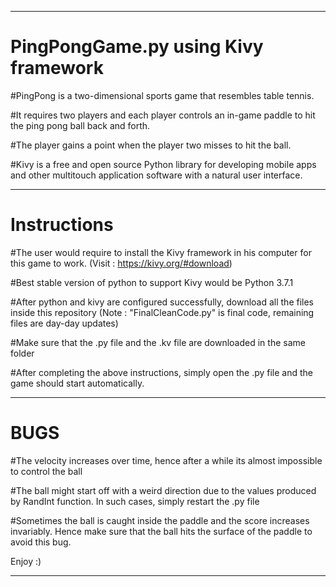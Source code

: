 ---------------------------------------------------------------------------------------------------------------------------------------------------------------------------------


# PingPongGame.py using Kivy framework


#PingPong is a two-dimensional sports game that resembles table tennis.


#It requires two players and each player controls an in-game paddle to hit the ping pong ball back and forth.


#The player gains a point when the player two misses to hit the ball.


#Kivy is a free and open source Python library for developing mobile apps and other multitouch application software with a natural user interface.


---------------------------------------------------------------------------------------------------------------------------------------------------------------------------------


# Instructions


#The user would require to install the Kivy framework in his computer for this game to work. (Visit : https://kivy.org/#download)


#Best stable version of python to support Kivy would be Python 3.7.1


#After python and kivy are configured successfully, download all the files inside this repository (Note : "FinalCleanCode.py" is final code, remaining files are day-day updates)


#Make sure that the .py file and the .kv file are downloaded in the same folder


#After completing the above instructions, simply open the .py file and the game should start automatically.


---------------------------------------------------------------------------------------------------------------------------------------------------------------------------------


# BUGS 


#The velocity increases over time, hence after a while its almost impossible to control the ball

#The ball might start off with a weird direction due to the values produced by RandInt function. In such cases, simply restart the .py file

#Sometimes the ball is caught inside the paddle and the score increases invariably. Hence make sure that the ball hits the surface of the paddle to avoid this bug.

Enjoy :) 


---------------------------------------------------------------------------------------------------------------------------------------------------------------------------------
